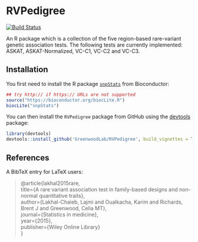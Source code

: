 # RVPedigree
[![Build Status](https://travis-ci.org/GreenwoodLab/RVPedigree.svg?branch=master)](https://travis-ci.org/GreenwoodLab/RVPedigree)


An R package which is a collection of the five region-based rare-variant genetic association tests. The following tests are currently implemented: ASKAT, ASKAT-Normalized, VC-C1, VC-C2 and VC-C3. 

## Installation

You first need to install the R package [`snpStats`](https://www.bioconductor.org/packages/release/bioc/html/snpStats.html) from Bioconductor:

``` r
## try http:// if https:// URLs are not supported
source("https://bioconductor.org/biocLite.R")
biocLite("snpStats")
```

You can then install the `RVPedigree` package from GitHub using the [devtools](http://cran.r-project.org/web/packages/devtools/index.html) package:

``` r
library(devtools)
devtools::install_github('GreenwoodLab/RVPedigree', build_vignettes = TRUE)
```

## References

A BibTeX entry for LaTeX users:

> @article{lakhal2015rare,  
  title={A rare variant association test in family-based designs and non-normal quantitative traits},  
  author={Lakhal-Chaieb, Lajmi and Oualkacha, Karim and Richards, Brent J and Greenwood, Celia MT},  
  journal={Statistics in medicine},  
  year={2015},  
  publisher={Wiley Online Library}  
}  




